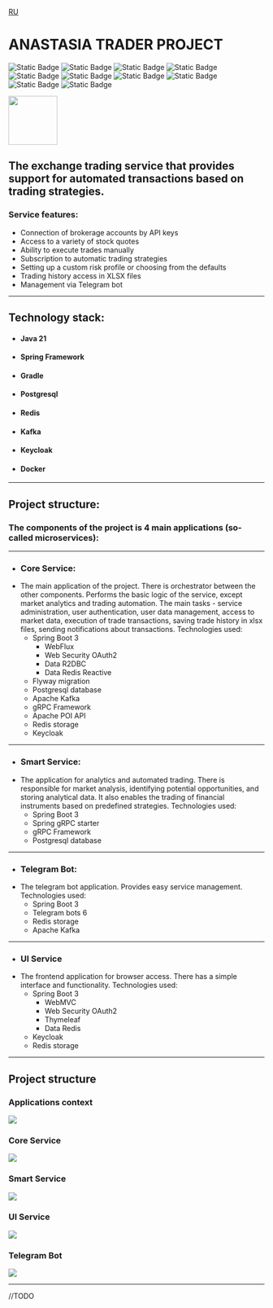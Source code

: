 <a href=https://github.com/Stas-Kuprienko/Anastasia_trader_project/blob/master/readme_RU.md>RU</a>
# ANASTASIA TRADER PROJECT
![Static Badge](https://img.shields.io/badge/https%3A%2F%2Fimg.shields.io%2Fbadge%2Fany_text-Spring_Framework-green?style=flat-square&logo=Spring&logoColor=green&label=%7C)
![Static Badge](https://img.shields.io/badge/%20https%3A%2F%2Fimg.shields.io%2Fbadge%2Fany_text-Gradle-blue?style=flat-square&logo=Gradle&logoColor=darkgreen&label=%7C&labelColor=white&color=grey)
![Static Badge](https://img.shields.io/badge/%20https%3A%2F%2Fimg.shields.io%2Fbadge%2Fany_text-Docker-blue?style=flat-square&logo=Docker&logoColor=%233399ff&label=%7C&labelColor=white&color=grey)
![Static Badge](https://img.shields.io/badge/%20https%3A%2F%2Fimg.shields.io%2Fbadge%2Fany_text-PostgreSQL-blue?style=flat-square&logo=postgresql&logoColor=white&label=%7C&labelColor=blue&color=grey)
![Static Badge](https://img.shields.io/badge/https%3A%2F%2Fimg.shields.io%2Fbadge%2Fany_text-Hibernate-steelblue?style=flat-square&logo=Hibernate&logoColor=yellow&label=%7C&labelColor=grey)
![Static Badge](https://img.shields.io/badge/https%3A%2F%2Fimg.shields.io%2Fbadge%2Fany_text-gRPC-mediumturquoise?style=flat-square&logo=java&logoColor=mediumturquoise&label=%3C-%3E|&labelColor=grey)
![Static Badge](https://img.shields.io/badge/%20https%3A%2F%2Fimg.shields.io%2Fbadge%2Fany_text-Telegram_API-blue?logo=telegram&label=%7C)
![Static Badge](https://img.shields.io/badge/%20https%3A%2F%2Fimg.shields.io%2Fbadge%2Fany_text-Apache_Kafka-blue?style=flat-square&logo=Apache%20Kafka&logoColor=black&label=%7C&labelColor=white&color=darkblue)
![Static Badge](https://img.shields.io/badge/%20https%3A%2F%2Fimg.shields.io%2Fbadge%2Fany_text-Redis-blue?style=flat-square&logo=redis&logoColor=white&label=%7C&labelColor=red&color=grey)
![Static Badge](https://img.shields.io/badge/%20https%3A%2F%2Fimg.shields.io%2Fbadge%2Fany_text-Keycloak-blue?style=flat-square&logo=keycloak&logoColor=%233399ff&label=%7C&labelColor=white&color=grey)


<img src="project_files/hello.webp" style="max-width: 96px; width: 96px;">

## The exchange trading service that provides support for automated transactions based on trading strategies.
### Service features:
- Connection of brokerage accounts by API keys
- Access to a variety of stock quotes
- Ability to execute trades manually
- Subscription to automatic trading strategies
- Setting up a custom risk profile or choosing from the defaults
- Trading history access in XLSX files
- Management via Telegram bot
***
## Technology stack:
+ #### Java 21
+ #### Spring Framework
+ #### Gradle
+ #### Postgresql
+ #### Redis
+ #### Kafka
+ #### Keycloak
+ #### Docker
***
## Project structure:
### The components of the project is 4 main applications (so-called microservices):
***
+ ### Core Service:
+ The main application of the project. There is orchestrator between the other components.
  Performs the basic logic of the service, except market analytics and trading automation.
  The main tasks -
  service administration,
  user authentication,
  user data management,
  access to market data,
  execution of trade transactions,
  saving trade history in xlsx files,
  sending notifications about transactions.
  Technologies used:
  + Spring Boot 3
      + WebFlux
      + Web Security OAuth2
      + Data R2DBC
      + Data Redis Reactive
  + Flyway migration
  + Postgresql database
  + Apache Kafka
  + gRPC Framework
  + Apache POI API
  + Redis storage
  + Keycloak
***
+ ### Smart Service:
+ The application for analytics and automated trading.
  There is responsible for market analysis, identifying potential opportunities, and storing analytical data.
  It also enables the trading of financial instruments based on predefined strategies.
  Technologies used:
  + Spring Boot 3
  + Spring gRPC starter
  + gRPC Framework
  + Postgresql database
***
+ ### Telegram Bot:
+ The telegram bot application. Provides easy service management.
  Technologies used:
  + Spring Boot 3
  + Telegram bots 6
  + Redis storage
  + Apache Kafka
***
+ ### UI Service
+ The frontend application for browser access.
  There has a simple interface and functionality.
  Technologies used:
  + Spring Boot 3
    + WebMVC
    + Web Security OAuth2
    + Thymeleaf
    + Data Redis
  + Keycloak
  + Redis storage
***

## Project structure

### Applications context

<img src="project_files/project_EN.png">

### Core Service

<img src="project_files/core-service_EN.png">

### Smart Service

<img src="project_files/smart-service_EN.png">

### UI Service

<img src="project_files/ui-service_EN.png">

### Telegram Bot

<img src="project_files/telegram-bot_EN.png">

***
 
//TODO
